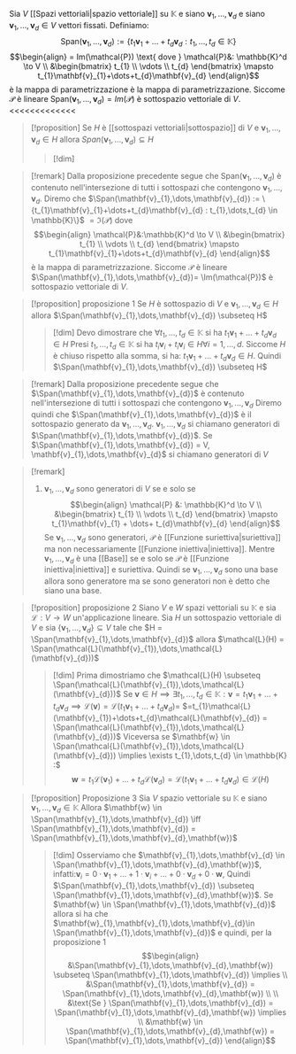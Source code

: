 Sia $V$ [[Spazi vettoriali|spazio vettoriale]] su $\mathbb{K}$ e siano $\mathbf{v}_{1},\dots,\mathbf{v}_{d}$ e siano $\mathbf{v}_{1},\dots,\mathbf{v}_{d} \in V$ vettori fissati.
Definiamo:
$$ \text{Span}(\mathbf{v}_{1},\dots,\mathbf{v}_{d}) := \{t_{1}\mathbf{v}_{1} + \dots + t_{d}\mathbf{v}_{d} : t_{1},\dots,t_{d} \in \mathbb{K}\} $$
$$\begin{align}
= Im(\mathcal{P}) \text{ dove } \mathcal{P}&: \mathbb{K}^d \to V \\
&\begin{bmatrix}
t_{1} \\
\vdots \\
t_{d}
\end{bmatrix} \mapsto t_{1}\mathbf{v}_{1}+\dots+t_{d}\mathbf{v}_{d}
\end{align}$$
è la mappa di parametrizzazione è la mappa di parametrizzazione. Siccome $\mathcal{P}$ è lineare $\text{Span}(\mathbf{v}_{1},\dots,\mathbf{v}_{d}) = Im(\mathcal{P})$ è sottospazio vettoriale di $V$.
<<<<<<<<<<<<<
>[!proposition]
>Se $H$ è [[sottospazi vettoriali|sottospazio]] di $V$ e $\mathbf{v}_{1},\dots, \mathbf{v}_{d} \in H$ allora $Span(\mathbf{v}_{1},\dots,\mathbf{v}_{d}) \subseteq H$
>>[!dim]

>[!remark]
>Dalla proposizione precedente segue che $\text{Span}(\mathbf{v}_{1},\dots,\mathbf{v}_{d})$ è contenuto nell'intersezione di tutti i sottospazi che contengono $\mathbf{v}_{1},\dots,\mathbf{v}_{d}$.
>Diremo che $\Span(\mathbf{v}_{1},\dots,\mathbf{v}_{d}) := \{t_{1}\mathbf{v}_{1}+\dots+t_{d}\mathbf{v}_{d} : t_{1},\dots,t_{d} \in \mathbb{K}\}$
>$= \Im(\mathcal{P})$ dove $$\begin{align}
>\mathcal{P}&:\mathbb{K}^d \to V \\
>&\begin{bmatrix}
t_{1} \\
\vdots \\
t_{d}
\end{bmatrix} \mapsto t_{1}\mathbf{v}_{1}+\dots+t_{d}\mathbf{v}_{d}
>\end{align}$$
>è la mappa di parametrizzazione. Siccome $\mathcal{P}$ è lineare $\Span(\mathbf{v}_{1},\dots,\mathbf{v}_{d})= \Im(\mathcal{P})$ è sottospazio vettoriale di $V$.

>[!proposition] proposizione 1
>Se $H$ è sottospazio di $V$ e $\mathbf{v}_{1},\dots,\mathbf{v}_{d} \in H$ allora $\Span(\mathbf{v}_{1},\dots,\mathbf{v}_{d}) \subseteq H$
>
>>[!dim]
>>Devo dimostrare che $\forall t_{1},\dots,t_{d} \in \mathbb{K}$ si ha $t_{1}\mathbf{v}_{1}+\dots+t_{d}\mathbf{v}_{d} \in H$
>>Presi $t_{1},\dots,t_{d}\in\mathbb{K}$ si ha $t_{i}\mathbf{v}_{i} + t_{i}\mathbf{v}_{i} \in H \forall i = 1,\dots,d$. Siccome $H$ è chiuso rispetto alla somma, si ha: $t_{1}\mathbf{v}_{1}+\dots+t_{d}\mathbf{v}_{d} \in H$. Quindi $\Span(\mathbf{v}_{1},\dots,\mathbf{v}_{d}) \subseteq H$

>[!remark]
>Dalla proposizione precedente segue che $\Span(\mathbf{v}_{1},\dots,\mathbf{v}_{d})$  è contenuto nell'intersezione di tutti i sottospazi che contengono $\mathbf{v}_{1},\dots,\mathbf{v}_{d}$
>Diremo quindi che $\Span(\mathbf{v}_{1},\dots,\mathbf{v}_{d})$ è il sottospazio generato da $\mathbf{v}_{1},\dots,\mathbf{v}_{d}$. $\mathbf{v}_{1},\dots,\mathbf{v}_{d}$ si chiamano generatori di $\Span(\mathbf{v}_{1},\dots,\mathbf{v}_{d})$. Se $\Span(\mathbf{v}_{1},\dots,\mathbf{v}_{d}) = V, \mathbf{v}_{1},\dots,\mathbf{v}_{d}$ si chiamano generatori di $V$

>[!remark]
>1. $\mathbf{v}_{1},\dots,\mathbf{v}_{d}$ sono generatori di $V$ se e solo se
> $$\begin{align}
>\mathcal{P} &: \mathbb{K}^d \to V \\
>&\begin{bmatrix}
>t_{1} \\
>\vdots \\
t_{d} 
\end{bmatrix} \mapsto t_{1}\mathbf{v}_{1} + \dots+ t_{d}\mathbf{v}_{d}
\end{align}$$
Se $\mathbf{v}_{1},\dots,\mathbf{v}_{d}$ sono generatori, $\mathcal{P}$ è [[Funzione suriettiva|suriettiva]] ma non necessariamente [[Funzione iniettiva|iniettiva]]. Mentre $\mathbf{v}_{1},\dots,\mathbf{v}_{d}$ è una [[Base]] se e solo se $\mathcal{P}$ è [[Funzione iniettiva|iniettiva]] e suriettiva. Quindi se $\mathbf{v}_{1},\dots,\mathbf{v}_{d}$ sono una base allora sono generatore ma se sono generatori non è detto che siano una base.


>[!proposition] proposizione 2
>Siano $V$ e $W$ spazi vettoriali su $\mathbb{K}$ e sia $\mathcal{L} : V \to W$ un'applicazione lineare. Sia $H$ un sottospazio vettoriale di $V$ e sia $\left\{ \mathbf{v}_{1},\dots,\mathbf{v}_{d} \right\} \subseteq V$ tale che $H = \Span(\mathbf{v}_{1},\dots,\mathbf{v}_{d})$ allora $\mathcal{L}(H) = \Span(\mathcal{L}(\mathbf{v}_{1}),\dots,\mathcal{L}(\mathbf{v}_{d}))$
>
>>[!dim]
>>Prima dimostriamo che $\mathcal{L}(H) \subseteq \Span(\mathcal{L}(\mathbf{v}_{1}),\dots,\mathcal{L}(\mathbf{v}_{d}))$
>>Se $\mathbf{v} \in H \implies \exists t_{1},\dots,t_{d} \in \mathbb{K} : \mathbf{v} = t_{1}\mathbf{v}_{1} + \dots + t_{d}\mathbf{v}_{d} \implies \mathcal{L}(\mathbf{v}) = \mathcal{L}(t_{1}\mathbf{v}_{1}+\dots+t_{d}\mathbf{v}_{d})=$
>>$=t_{1}\mathcal{L}(\mathbf{v}_{1})+\dots+t_{d}\mathcal{L}(\mathbf{v}_{d}) = \Span(\mathcal{L}(\mathbf{v}_{1}),\dots,\mathcal{L}(\mathbf{v}_{d}))$
>>Viceversa se $\mathbf{w} \in \Span(\mathcal{L}(\mathbf{v}_{1}),\dots,\mathcal{L}(\mathbf{v}_{d})) \implies \exists t_{1},\dots,t_{d} \in \mathbb{K} :$
>> $$ \mathbf{w} = t_{1}\mathcal{L}(\mathbf{v}_{1}) + \dots + t_{d}\mathcal{L}(\mathbf{v}_{d}) = \mathcal{L}(t_{1}\mathbf{v}_{1}+\dots+t_{d}\mathbf{v}_{d}) \in \mathcal{L}(H) $$

>[!proposition] Proposizione 3
>Sia $V$ spazio vettoriale su $\mathbb{K}$ e siano $\mathbf{v}_{1},\dots,\mathbf{v}_{d} \in \mathbb{K}$
>Allora $\mathbf{w} \in \Span(\mathbf{v}_{1},\dots,\mathbf{v}_{d}) \iff \Span(\mathbf{v}_{1},\dots,\mathbf{v}_{d}) = \Span(\mathbf{v}_{1},\dots,\mathbf{v}_{d},\mathbf{w})$
>
>>[!dim]
>>Osserviamo che $\mathbf{v}_{1},\dots,\mathbf{v}_{d} \in \Span(\mathbf{v}_{1},\dots,\mathbf{v}_{d},\mathbf{w})$, infatti:$\mathbf{v}_{i} = 0 \cdot \mathbf{v}_{1} + \dots + 1\cdot \mathbf{v}_{i} + \dots + 0\cdot \mathbf{v}_{d} + 0\cdot \mathbf{w}$, Quindi $\Span(\mathbf{v}_{1},\dots,\mathbf{v}_{d}) \subseteq \Span(\mathbf{v}_{1},\dots,\mathbf{v}_{d},\mathbf{w})$. Se $\mathbf{w} \in \Span(\mathbf{v}_{1},\dots,\mathbf{v}_{d})$ allora si ha che $\mathbf{w}_{1},\mathbf{v}_{1},\dots,\mathbf{v}_{d}\in \Span(\mathbf{v}_{1},\dots,\mathbf{v}_{d})$ e quindi, per la proposizione 1
>>$$\begin{align}
>&\Span(\mathbf{v}_{1},\dots,\mathbf{v}_{d},\mathbf{w}) \subseteq \Span(\mathbf{v}_{1},\dots,\mathbf{v}_{d}) \implies \\
>>&\Span(\mathbf{v}_{1},\dots,\mathbf{v}_{d}) = \Span(\mathbf{v}_{1},\dots,\mathbf{v}_{d},\mathbf{w}) \\ \\
>&\text{Se } \Span(\mathbf{v}_{1},\dots,\mathbf{v}_{d}) = \Span(\mathbf{v}_{1},\dots,\mathbf{v}_{d},\mathbf{w}) \implies \\
>&\mathbf{w} \in \Span(\mathbf{v}_{1},\dots,\mathbf{v}_{d},\mathbf{w}) = \Span(\mathbf{v}_{1},\dots,\mathbf{v}_{d})
\end{align}$$

